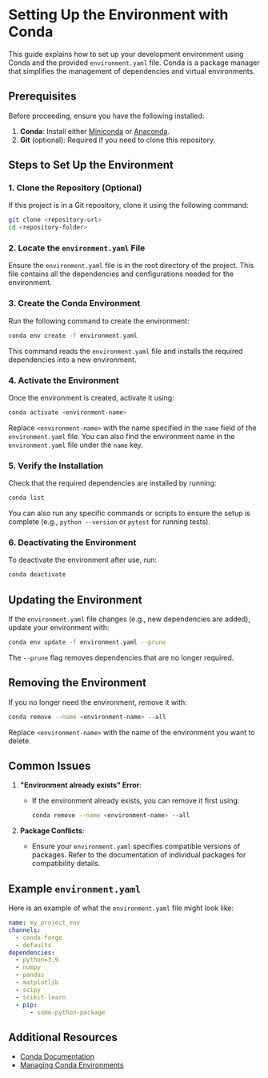 # Setting Up the Environment with Conda

This guide explains how to set up your development environment using Conda and the provided `environment.yaml` file. Conda is a package manager that simplifies the management of dependencies and virtual environments.

## Prerequisites

Before proceeding, ensure you have the following installed:

1. **Conda**: Install either [Miniconda](https://docs.conda.io/en/latest/miniconda.html) or [Anaconda](https://www.anaconda.com/).
2. **Git** (optional): Required if you need to clone this repository.

## Steps to Set Up the Environment

### 1. Clone the Repository (Optional)

If this project is in a Git repository, clone it using the following command:

```bash
git clone <repository-url>
cd <repository-folder>
```

### 2. Locate the `environment.yaml` File

Ensure the `environment.yaml` file is in the root directory of the project. This file contains all the dependencies and configurations needed for the environment.

### 3. Create the Conda Environment

Run the following command to create the environment:

```bash
conda env create -f environment.yaml
```

This command reads the `environment.yaml` file and installs the required dependencies into a new environment.

### 4. Activate the Environment

Once the environment is created, activate it using:

```bash
conda activate <environment-name>
```

Replace `<environment-name>` with the name specified in the `name` field of the `environment.yaml` file. You can also find the environment name in the `environment.yaml` file under the `name` key.

### 5. Verify the Installation

Check that the required dependencies are installed by running:

```bash
conda list
```

You can also run any specific commands or scripts to ensure the setup is complete (e.g., `python --version` or `pytest` for running tests).

### 6. Deactivating the Environment

To deactivate the environment after use, run:

```bash
conda deactivate
```

## Updating the Environment

If the `environment.yaml` file changes (e.g., new dependencies are added), update your environment with:

```bash
conda env update -f environment.yaml --prune
```

The `--prune` flag removes dependencies that are no longer required.

## Removing the Environment

If you no longer need the environment, remove it with:

```bash
conda remove --name <environment-name> --all
```

Replace `<environment-name>` with the name of the environment you want to delete.

## Common Issues

1. **"Environment already exists" Error**:
   - If the environment already exists, you can remove it first using:
     ```bash
     conda remove --name <environment-name> --all
     ```

2. **Package Conflicts**:
   - Ensure your `environment.yaml` specifies compatible versions of packages. Refer to the documentation of individual packages for compatibility details.

## Example `environment.yaml`

Here is an example of what the `environment.yaml` file might look like:

```yaml
name: my_project_env
channels:
  - conda-forge
  - defaults
dependencies:
  - python=3.9
  - numpy
  - pandas
  - matplotlib
  - scipy
  - scikit-learn
  - pip:
      - some-python-package
```

## Additional Resources

- [Conda Documentation](https://docs.conda.io/en/latest/)
- [Managing Conda Environments](https://docs.conda.io/projects/conda/en/latest/user-guide/tasks/manage-environments.html)


